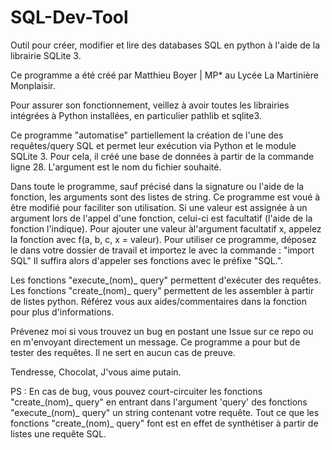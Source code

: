 # SQL-Dev-Tool
Outil pour créer, modifier et lire des databases SQL en python à l'aide de la librairie SQLite 3.

Ce programme a été créé par Matthieu Boyer | MP* au Lycée La Martinière Monplaisir.

Pour assurer son fonctionnement, veillez à avoir toutes les librairies intégrées à Python installées, en particulier pathlib et sqlite3. 

Ce programme "automatise" partiellement la création de l'une des requêtes/query SQL et permet leur exécution via Python et le module SQLite 3. Pour cela, il créé une base de données à partir de la commande ligne 28. L'argument est le nom du fichier souhaité.

Dans toute le programme, sauf précisé dans la signature ou l'aide de la fonction, les arguments sont des listes de string.
Ce programme est voué à être modifié pour faciliter son utilisation. Si une valeur est assignée à un argument lors de l'appel d'une fonction, celui-ci est facultatif (l'aide de la fonction l'indique). Pour ajouter une valeur àl'argument facultatif x, appelez la fonction avec f(a, b, c, x = valeur).
Pour utiliser ce programme, déposez le dans votre dossier de travail et importez le avec la commande : "import SQL"
Il suffira alors d'appeler ses fonctions avec le préfixe "SQL.".

Les fonctions "execute_(nom)_ query" permettent d'exécuter des requêtes. Les fonctions "create_(nom)_ query" permettent de les assembler à partir de listes python. Référez vous aux aides/commentaires dans la fonction pour plus d'informations.

Prévenez moi si vous trouvez un bug en postant une Issue sur ce repo ou en m'envoyant directement un message.
Ce programme a pour but de tester des requêtes. Il ne sert en aucun cas de preuve.

Tendresse, Chocolat, J'vous aime putain.



PS : En cas de bug, vous pouvez court-circuiter les fonctions "create_(nom)_ query" en entrant dans l'argument 'query' des fonctions "execute_(nom)_ query" un string contenant votre requête. Tout ce que les fonctions "create_(nom)_ query" font est en effet de synthétiser à partir de listes une requête SQL. 
